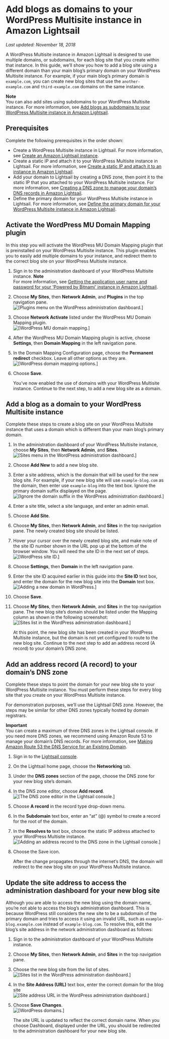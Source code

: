 # Add blogs as domains to your WordPress Multisite instance in Amazon Lightsail<a name="amazon-lightsail-add-blogs-as-domains-to-your-wordpress-multisite"></a>

 *Last updated: November 18, 2018* 

A WordPress Multisite instance in Amazon Lightsail is designed to use multiple domains, or subdomains, for each blog site that you create within that instance\. In this guide, we’ll show you how to add a blog site using a different domain than your main blog’s primary domain on your WordPress Multisite instance\. For example, if your main blog’s primary domain is `example.com`, you can create new blog sites that use the `another-example.com` and `third-example.com` domains on the same instance\.

**Note**  
You can also add sites using subdomains to your WordPress Multisite instance\. For more information, see [Add blogs as subdomains to your WordPress Multisite instance in Amazon Lightsail](amazon-lightsail-add-blogs-as-subdomains-to-your-wordpress-multisite.md)\.

## Prerequisites<a name="add-blogs-as-domains-to-your-wordpress-multisite-prerequisites"></a>

Complete the following prerequisites in the order shown:
+ Create a WordPress Multisite instance in Lightsail\. For more information, see [Create an Amazon Lightsail instance](how-to-create-amazon-lightsail-instance-virtual-private-server-vps.md)\.
+ Create a static IP and attach it to your WordPress Multisite instance in Lightsail\. For more information, see [Create a static IP and attach it to an instance in Amazon Lightsail](lightsail-create-static-ip.md)\.
+ Add your domain to Lightsail by creating a DNS zone, then point it to the static IP that you attached to your WordPress Multisite instance\. For more information, see [Creating a DNS zone to manage your domain’s DNS records in Amazon Lightsail](lightsail-how-to-create-dns-entry.md)\.
+ Define the primary domain for your WordPress Multisite instance in Lightsail\. For more information, see [Define the primary domain for your WordPress Multisite instance in Amazon Lightsail](amazon-lightsail-define-the-primary-domain-for-your-wordpress-multisite.md)\.

## Activate the WordPress MU Domain Mapping plugin<a name="activate-the-wordpress-mu-domain-mapping-plugin"></a>

In this step you will activate the WordPress MU Domain Mapping plugin that is preinstalled on your WordPress Multisite instance\. This plugin enables you to easily add multiple domains to your instance, and redirect them to the correct blog site on your WordPress Multisite instance\.

1. Sign in to the administration dashboard of your WordPress Multisite instance\.
**Note**  
For more information, see [Getting the application user name and password for your 'Powered by Bitnami' instance in Amazon Lightsail](log-in-to-your-bitnami-application-running-on-amazon-lightsail.md)\.

1. Choose **My Sites**, then **Network Admin**, and **Plugins** in the top navigation pane\.  
![\[Plugins menu on the WordPress administration dashboard.\]](https://d9yljz1nd5001.cloudfront.net/en_us/b2fb86c05aa70ef4defbdc74847a0bb8/images/wp-multisite-add-blogs-as-domains-plugins-menu.png)

1. Choose **Network Activate** listed under the WordPress MU Domain Mapping plugin\.  
![\[WordPress MU domain mapping.\]](https://d9yljz1nd5001.cloudfront.net/en_us/b2fb86c05aa70ef4defbdc74847a0bb8/images/wp-multisite-add-blogs-as-domains-wordpress-mu-domain-mapping.png)

1. After the WordPress MU Domain Mapping plugin is active, choose **Settings**, then **Domain Mapping** in the left navigation pane\.

1. In the Domain Mapping Configuration page, choose the **Permanent redirect** checkbox\. Leave all other options as they are\.  
![\[WordPress domain mapping options.\]](https://d9yljz1nd5001.cloudfront.net/en_us/b2fb86c05aa70ef4defbdc74847a0bb8/images/wp-multisite-add-blogs-as-domains-domain-options.png)

1. Choose **Save**\.

   You’ve now enabled the use of domains with your WordPress Multisite instance\. Continue to the next step, to add a new blog site as a domain\.

## Add a blog as a domain to your WordPress Multisite instance<a name="add-a-blog-as-a-domain-to-your-wordpress-multisite-instance"></a>

Complete these steps to create a blog site on your WordPress Multisite instance that uses a domain which is different than your main blog’s primary domain\.

1. In the administration dashboard of your WordPress Multisite instance, choose **My Sites**, then **Network Admin**, and **Sites**\.  
![\[Sites menu in the WordPress administration dashboard.\]](https://d9yljz1nd5001.cloudfront.net/en_us/b2fb86c05aa70ef4defbdc74847a0bb8/images/wp-multisite-add-blogs-as-domains-sites-menu.png)

1. Choose **Add New** to add a new blog site\.

1. Enter a site address, which is the domain that will be used for the new blog site\. For example, if your new blog site will use `example-blog.com` as the domain, then enter use `example-blog` into the text box\. Ignore the primary domain suffix displayed on the page\.  
![\[Ignore the domain suffix in the WordPress administration dashboard.\]](https://d9yljz1nd5001.cloudfront.net/en_us/b2fb86c05aa70ef4defbdc74847a0bb8/images/wp-multisite-add-blogs-as-domains-ignore-domain-suffix.png)

1. Enter a site title, select a site language, and enter an admin email\.

1. Choose **Add Site**\.

1. Choose **My Sites**, then **Network Admin**, and **Sites** in the top navigation pane\. The newly created blog site should be listed\.

1. Hover your cursor over the newly created blog site, and make note of the site ID number shown in the URL pop up at the bottom of the browser window\. You will need the site ID in the next set of steps\.  
![\[WordPress site ID.\]](https://d9yljz1nd5001.cloudfront.net/en_us/b2fb86c05aa70ef4defbdc74847a0bb8/images/wp-multisite-add-blogs-as-domains-site-id.png)

1. Choose **Settings**, then **Domain** in the left navigation pane\.

1. Enter the site ID acquired earlier in this guide into the **Site ID** text box, and enter the domain for the new blog site into the **Domain** text box\.  
![\[Adding a new domain in WordPress.\]](https://d9yljz1nd5001.cloudfront.net/en_us/b2fb86c05aa70ef4defbdc74847a0bb8/images/wp-multisite-add-blogs-as-domains-new-domain.png)

1. Choose **Save**\.

1. Choose **My Sites**, then **Network Admin**, and **Sites** in the top navigation pane\. The new blog site’s domain should be listed under the Mapping column as shown in the following screenshot:  
![\[Sites list in the WordPress administration dashboard.\]](https://d9yljz1nd5001.cloudfront.net/en_us/b2fb86c05aa70ef4defbdc74847a0bb8/images/wp-multisite-add-blogs-as-domains-sites-list.png)

   At this point, the new blog site has been created in your WordPress Multisite instance, but the domain is not yet configured to route to the new blog site\. Continue to the next step to add an address record \(A record\) to your domain’s DNS zone\.

## Add an address record \(A record\) to your domain’s DNS zone<a name="add-address-record-to-your-domains-dns-zone"></a>

Complete these steps to point the domain for your new blog site to your WordPress Multisite instance\. You must perform these steps for every blog site that you create on your WordPress Multisite instance\.

For demonstration purposes, we’ll use the Lightsail DNS zone\. However, the steps may be similar for other DNS zones typically hosted by domain registrars\.

**Important**  
You can create a maximum of three DNS zones in the Lightsail console\. If you need more DNS zones, we recommend using Amazon Route 53 to manage your domain’s DNS records\. For more information, see [Making Amazon Route 53 the DNS Service for an Existing Domain](https://docs.aws.amazon.com/Route53/latest/DeveloperGuide/MigratingDNS.html)\.

1. Sign in to the [Lightsail console](https://lightsail.aws.amazon.com/)\.

1. On the Lightsail home page, choose the **Networking** tab\.

1. Under the **DNS zones** section of the page, choose the DNS zone for your new blog site’s domain\.

1. In the DNS zone editor, choose **Add record**\.  
![\[The DNS zone editor in the Lightsail console.\]](https://d9yljz1nd5001.cloudfront.net/en_us/b2fb86c05aa70ef4defbdc74847a0bb8/images/wp-multisite-add-blogs-as-domains-dns-zone.png)

1. Choose **A record** in the record type drop\-down menu\.

1. In the **Subdomain** text box, enter an “at” \(@\) symbol to create a record for the root of the domain\.

1. In the **Resolves to** text box, choose the static IP address attached to your WordPress Multisite instance\.  
![\[Adding an address record to the DNS zone in the Lightsail console.\]](https://d9yljz1nd5001.cloudfront.net/en_us/b2fb86c05aa70ef4defbdc74847a0bb8/images/wp-multisite-add-blogs-as-domains-a-record.png)

1. Choose the Save icon\.

   After the change propagates through the internet’s DNS, the domain will redirect to the new blog site on your WordPress Multisite instance\.

## Update the site address to access the administration dashboard for your new blog site<a name="update-the-site-address-to-access-the-administration-dashboard"></a>

Although you are able to access the new blog using the domain name, you’re not able to access the blog’s administration dashboard\. This is because WordPress still considers the new site to be a subdomain of the primary domain and tries to access it using an invalid URL, such as `example-blog.example.com` instead of `example-blog.com`\. To resolve this, edit the blog’s site address in the network administration dashboard as follows:

1. Sign in to the administration dashboard of your WordPress Multisite instance\.

1. Choose **My Sites**, then **Network Admin**, and **Sites** in the top navigation pane\.

1. Choose the new blog site from the list of sites\.  
![\[Sites list in the WordPress administration dashboard.\]](https://d9yljz1nd5001.cloudfront.net/en_us/b2fb86c05aa70ef4defbdc74847a0bb8/images/wp-multisite-add-blogs-as-domains-sites.png)

1. In the **Site Address \(URL\)** text box, enter the correct domain for the blog site  
![\[Site address URL in the WordPress administration dashboard.\]](https://d9yljz1nd5001.cloudfront.net/en_us/b2fb86c05aa70ef4defbdc74847a0bb8/images/wp-multisite-add-blogs-as-domains-site-address-url.png)

1. Choose **Save Changes**\.  
![\[WordPress domains.\]](https://d9yljz1nd5001.cloudfront.net/en_us/b2fb86c05aa70ef4defbdc74847a0bb8/images/wp-multisite-add-blogs-as-domains-choose-dashboard.png)

   The site URL is updated to reflect the correct domain name\. When you choose Dashboard, displayed under the URL, you should be redirected to the administration dashboard for your new blog site\.